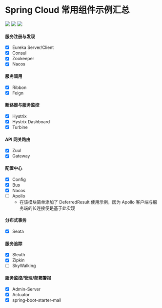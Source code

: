 # Spring Cloud 常用组件示例汇总
[![](https://img.shields.io/badge/SpringCloud-Hoxton.SR4-informational?style=plastic&logo=spring)](https://github.com/1019509861/spring_cloud_summary)
[![](https://img.shields.io/badge/SpringBoot-2.3.0-yellow?style=plastic&logo=spring)](https://github.com/1019509861/spring_cloud_summary)
[![](https://img.shields.io/badge/Java-1.8-red?style=social&logo=java)](https://github.com/1019509861/spring_cloud_summary)

#### 服务注册与发现
- [x] Eureka Server/Client
- [x] Consul
- [x] Zookeeper
- [x] Nacos

#### 服务调用
- [x] Ribbon
- [x] Feign

#### 断路器与服务监控
- [x] Hystrix
- [x] Hystrix Dashboard
- [x] Turbine

#### API 网关路由
- [x] Zuul
- [x] Gateway

#### 配置中心
- [x] Config 
- [x] Bus
- [x] Nacos
- [ ] Apollo
  - 在该模块简单添加了 DeferredResult 使用示例，因为 Apollo 客户端与服务端的长连接便是基于此实现

#### 分布式事务
- [x] Seata

#### 服务追踪
- [x] Sleuth 
- [x] Zipkin
- [ ] SkyWalking

#### 服务监控/管理/邮箱警报
- [x] Admin-Server
- [x] Actuator
- [x] spring-boot-starter-mail
